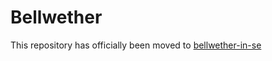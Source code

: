 # Bellwether

This repository has officially been moved to [bellwether-in-se](https://github.com/bellwethers-in-se)
